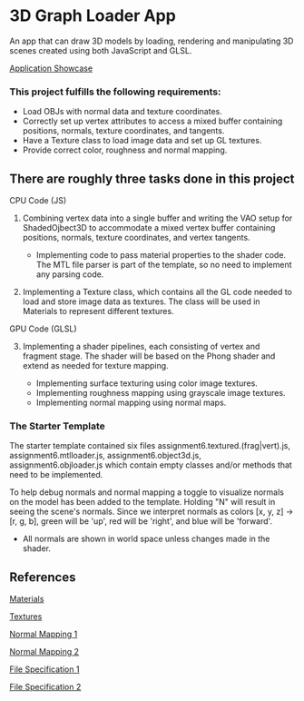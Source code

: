 # 3D Graph Loader App
An app that can draw 3D models by loading, rendering and manipulating 3D scenes created using both JavaScript and GLSL. 

[Application Showcase]() 

### This project fulfills the following requirements:
* Load OBJs with normal data and texture coordinates.
* Correctly set up vertex attributes to access a mixed buffer containing positions, normals, texture coordinates, and tangents.
* Have a Texture class to load image data and set up GL textures.
* Provide correct color, roughness and normal mapping.

## There are roughly three tasks done in this project
CPU Code (JS)
1. Combining vertex data into a single buffer and writing the VAO setup for ShadedOjbect3D to accommodate a mixed vertex buffer containing positions, normals, texture coordinates, and vertex tangents. 

    * Implementing code to pass material properties to the shader code. The MTL file parser is part of the template, so no need to implement any parsing code.
2. Implementing a Texture class, which contains all the GL code needed to load and store image data as textures. The class will be used in Materials to represent different textures.

GPU Code (GLSL)

3. Implementing a shader pipelines, each consisting of vertex and fragment stage. The shader will be based on the Phong shader and extend as needed for texture mapping.

    * Implementing surface texturing using color image textures.
    * Implementing roughness mapping using grayscale image textures.
    * Implementing normal mapping using normal maps.

### The Starter Template
The starter template contained six files assignment6.textured.(frag|vert).js, assignment6.mtlloader.js, assignment6.object3d.js, assignment6.objloader.js which contain empty classes and/or methods that need to be implemented.

To help debug normals and normal mapping a toggle to visualize normals on the model has been added to the template. Holding "N" will result in seeing the scene's normals. Since we interpret normals as colors [x, y, z] -> [r, g, b], green will be 'up', red will be 'right', and blue will be 'forward'.
* All normals are shown in world space unless changes made in the shader.

## **References** 

[Materials](https://learnopengl.com/Lighting/Materials)

[Textures](https://learnopengl.com/Getting-started/Textures)

[Normal Mapping 1](https://learnopengl.com/Advanced-Lighting/Normal-Mapping)

[Normal Mapping 2](http://www.opengl-tutorial.org/intermediate-tutorials/tutorial-13-normal-mapping/)

[File Specification 1](http://paulbourke.net/dataformats/obj/)

[File Specification 2](http://paulbourke.net/dataformats/mtl/)
